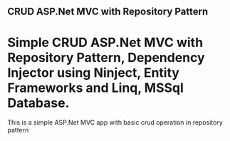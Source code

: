 ## CRUD ASP.Net MVC with Repository Pattern

# Simple CRUD ASP.Net MVC with Repository Pattern, Dependency Injector using Ninject, Entity Frameworks and Linq, MSSql Database.

This is a simple ASP.Net MVC app with basic crud operation in repository pattern
